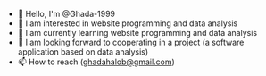 - 👋 Hello, I'm @Ghada-1999
- 👀 I am interested in website programming and data analysis
- 🌱 I am currently learning website programming and data analysis
- 💞️ I am looking forward to cooperating in a project (a software application based on data analysis)
- 📫 How to reach (ghadahalob@gmail.com)

<!---
Ghadah-1999/Ghadah-1999 is a ✨ special ✨ repository because its `README.md` (this file) appears on your GitHub profile.
You can click the Preview link to take a look at your changes.
--->
